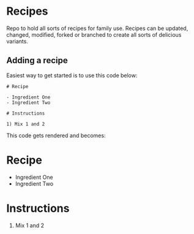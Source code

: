 # Recipes

Repo to hold all sorts of recipes for family use. 
Recipes can be updated, changed, modified, forked or branched
to create all sorts of delicious variants.

## Adding a recipe

Easiest way to get started is to use this code below:

	# Recipe
    
    - Ingredient One
    - Ingredient Two
    
    # Instructions
    
    1) Mix 1 and 2
    
This code gets rendered and becomes:

# Recipe

- Ingredient One
- Ingredient Two

# Instructions

1) Mix 1 and 2
